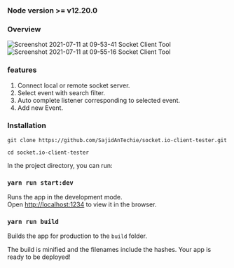 ### Node version >= v12.20.0

### Overview

![Screenshot 2021-07-11 at 09-53-41 Socket Client Tool](https://user-images.githubusercontent.com/59027889/125184390-f918cf80-e23c-11eb-916b-42ab41b92773.png)
![Screenshot 2021-07-11 at 09-55-16 Socket Client Tool](https://user-images.githubusercontent.com/59027889/125184401-0a61dc00-e23d-11eb-9fe0-9e55ef31589c.png)


### features

1. Connect local or remote socket server.
2. Select event with search filter.
3. Auto complete listener corresponding to selected event.
4. Add new Event.

### Installation

```
git clone https://github.com/SajidAnTechie/socket.io-client-tester.git

cd socket.io-client-tester
```

In the project directory, you can run:

### `yarn run start:dev`

Runs the app in the development mode.\
Open [http://localhost:1234](http://localhost:1234) to view it in the browser.

### `yarn run build`

Builds the app for production to the `build` folder.

The build is minified and the filenames include the hashes.
Your app is ready to be deployed!
